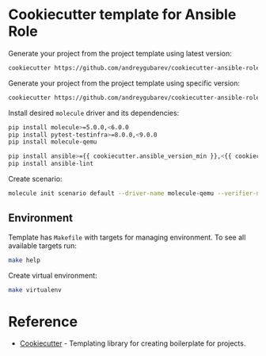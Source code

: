 # Cookiecutter template for Ansible Role

Generate your project from the project template using latest version:
```sh
cookiecutter https://github.com/andreygubarev/cookiecutter-ansible-role.git
```

Generate your project from the project template using specific version:
```sh
cookiecutter https://github.com/andreygubarev/cookiecutter-ansible-role.git --checkout v0.1.0
```

Install desired `molecule` driver and its dependencies:
```sh
pip install molecule>=5.0.0,<6.0.0
pip install pytest-testinfra>=8.0.0,<9.0.0
pip install molecule-qemu

pip install ansible>={{ cookiecutter.ansible_version_min }},<{{ cookiecutter.ansible_version_max }}
pip install ansible-lint
```

Create scenario:
```sh
molecule init scenario default --driver-name molecule-qemu --verifier-name testinfra
```

## Environment

Template has `Makefile` with targets for managing environment. To see all available targets run:
```sh
make help
```

Create virtual environment:
```sh
make virtualenv
```

# Reference

- [Cookiecutter](https://cookiecutter.readthedocs.io/en/stable/) - Templating library for creating boilerplate for projects.
